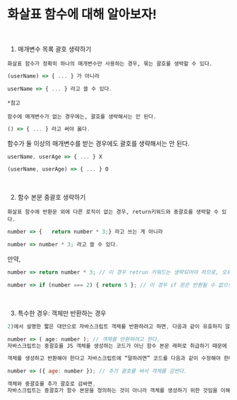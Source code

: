 # 화살표 함수에 대해 알아보자!

<br/>

1. 매개변수 목록 괄호 생략하기
```
화살표 함수가 정확히 하나의 매개변수만 사용하는 경우, 묶는 괄호를 생략할 수 있다.
```
```javascript
(userName) => { ... } 가 아니라
```
```javascript
userName => { ... } 라고 쓸 수 있다.
```
```
*참고

함수에 매개변수가 없는 경우에는, 괄호를 생략해서는 안 된다.
```
```javascript
() => { ... } 라고 써야 옳다.
```
함수가 둘 이상의 매개변수를 받는 경우에도 괄호를 생략해서는 안 된다.

```javascript
userName, userAge => { ... } X
```
```javascript
(userName, userAge) => { ... } O
```

<br/>

2. 함수 본문 중괄호 생략하기
```
화살표 함수에 반환문 외에 다른 로직이 없는 경우, return키워드와 중괄호를 생략할 수 있다.
```
```javascript
number => {   return number * 3;} 라고 쓰는 게 아니라

number => number * 3; 라고 쓸 수 있다.
```
만약,
```javascript
number => return number * 3; // 이 경우 retrun 키워드는 생략되어야 하므로, 오류가 생긴다.

number => if (number === 2) { return 5 }; // 이 경우 if 문은 반환될 수 없으므로 오류가 생긴다. 
```

<br/>

3. 특수한 경우: 객체만 반환하는 경우

```javascript
2)에서 설명한 짧은 대안으로 자바스크립트 객체를 반환하려고 하면, 다음과 같이 유효하지 않은 코드가 나올 수 있다.

number => ( age: number ); // 객체를 반환하려고 한다.
자바스크립트는 중괄호를 JS 객체를 생성하는 코드가 아닌 함수 본문 래퍼로 취급하기 때문에 이 코드는 유효하지 않다.

객체를 생성하고 반환해야 한다고 자바스크립트에 “말하려면” 코드를 다음과 같이 수정해야 한다.

number => ({ age: number }); // 추가 괄호를 써서 객체를 감싼다.

객체와 중괄호를 추가 괄호로 감싸면,
자바스크립트는 중괄호가 함수 본문을 정의하는 것이 아니라 객체를 생성하기 위한 것임을 이해하고, 객체가 반환 된다.
```
